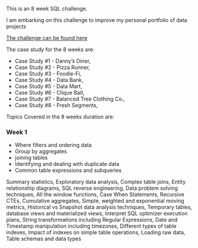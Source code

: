 This is an 8 week SQL challenge.

I am embarking on this challenge to improve my personal portfolio of data projects

[The challenge can be found here](https://8weeksqlchallenge.com/getting-started/)

The case study for the 8 weeks are:
- Case Study #1 - Danny’s Diner,
- Case Study #2 - Pizza Runner,
- Case Study #3 - Foodie-Fi,
- Case Study #4 - Data Bank,
- Case Study #5 - Data Mart,
- Case Study #6 - Clique Bait,
- Case Study #7 - Balanced Tree Clothing Co.,
- Case Study #8 - Fresh Segments,


Topics Covered in the 8 weeks duration are:

**<h3>Week 1</h3>**

- Where filters and ordering data
- Group by aggregates
- joining tables
- Identifying and dealing with duplicate data
- Common table expressions and subqueries

Summary statistics,
Exploratory data analysis,
Complex table joins,
Entity relationship diagrams,
SQL reverse engineering,
Data problem solving techniques,
All the window functions,
Case When Statements,
Recursive CTEs,
Cumulative aggregates,
Simple, weighted and exponential moving metrics,
Historical vs Snapshot data analysis techniques,
Temporary tables, database views and materialized views,
Interpret SQL optimizer execution plans,
String transformations including Regular Expressions,
Date and Timestamp manipulation including timezones,
Different types of table indexes,
Impact of indexes on simple table operations,
Loading raw data,
Table schemas and data types
